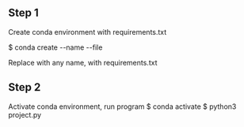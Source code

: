 ## Step 1
Create conda environment with requirements.txt

$ conda create --name <env> --file <this file>

Replace <env> with any name, <this file> with requirements.txt

## Step 2
Activate conda environment, run program
$ conda activate <env>
$ python3 project.py
